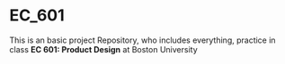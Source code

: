 # EC_601
This is an basic project Repository, who includes everything, practice in class **EC 601:  Product Design** at Boston University
